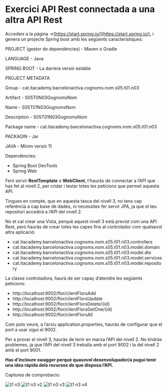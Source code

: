 
# Exercici API Rest connectada a una altra API Rest

Accedeix a la pàgina ->[https://start.spring.io/](https://start.spring.io/), i genera un projecte Spring boot amb les següents característiques:

PROJECT (gestor de dependències) - Maven o Gradle

LANGUAGE - Java

SPRING BOOT - La darrera versió estable

PROJECT METADATA

Group - cat.itacademy.barcelonactiva.cognoms.nom.s05.t01.n03

Artifact - S05T0N03GognomsNom

Name - S05T01N03GognomsNom

Description - S05T01N03GognomsNom

Package name - cat.itacademy.barcelonactiva.cognoms.nom.s05.t01.n03

PACKAGIN - Jar

JAVA - Mínim versió 11

Dependències:

-   Spring Boot DevTools
-   Spring Web

Fent servir **RestTemplate** o **WebClient**, t’hauràs de connectar a l’API que has fet al nivell 2, per cridar i testar totes les peticions que permet aquesta API.

Tingues en compte, que en aquesta tasca del nivell 3, no tens cap referència a cap base de dades, ni necessites fer servir JPA, ja que el teu repositori accedirà a l’API del nivell 2.

No et cal crear una Vista, perquè aquest nivell 3 està previst com una API Rest, però hauràs de crear totes les capes fins al controlador com qualsevol altra aplicació:

- cat.itacademy.barcelonactiva.cognoms.nom.s05.t01.n03.controllers
- cat.itacademy.barcelonactiva.cognoms.nom.s05.t01.n03.model.domain
- cat.itacademy.barcelonactiva.cognoms.nom.s05.t01.n03.model.dto
- cat.itacademy.barcelonactiva.cognoms.nom.s05.t01.n03.model.services
- cat.itacademy.barcelonactiva.cognoms.nom.s05.t01.n03.model.repository

La classe controladora, haurà de ser capaç d’atendre les següents peticions:

- http://localhost:9002/flor/clientFlorsAdd
- http://localhost:9002/flor/clientFlorsUpdate
- http://localhost:9002/flor/clientFlorsDelete/{id}
- http://localhost:9002/flor/clientFlorsGetOne/{id}
- http://localhost:9002/flor/clientFlorsAll

Com pots veure, a l’arxiu application.properties, hauràs de configurar que el port a usar sigui el 9002.

Per a provar el nivell 3, hauràs de tenir en marxa l’API del nivell 2. No tindràs problemes, ja que l’API del nivell 3 treballa amb el port 9002 i la del nivell 2 amb el port 9001.

**Has d’incloure **swagger** perquè quasevol desenvolupador/a pugui tenir una idea ràpida dels recursos de que disposa l’API.**

Captures de comprobacio:

![t1 n3](https://github.com/christianamor3/SPRINT5-T1N3-SpringBoot-API_Rest-MySQL-WebClient/assets/151139448/c1c4c2ea-13f1-4162-990d-f9aaffc386d1)
![t1 n3 v2](https://github.com/christianamor3/SPRINT5-T1N3-SpringBoot-API_Rest-MySQL-WebClient/assets/151139448/9ed0df9a-f595-441b-9936-4a2fa635c0ea)
![t1 n3 v3](https://github.com/christianamor3/SPRINT5-T1N3-SpringBoot-API_Rest-MySQL-WebClient/assets/151139448/9128260e-51f4-499f-bc62-1ae2d376c4df)
![t1 n3 v4](https://github.com/christianamor3/SPRINT5-T1N3-SpringBoot-API_Rest-MySQL-WebClient/assets/151139448/49a3f94a-a3cd-4f7b-aa52-d589dfc043fb)

